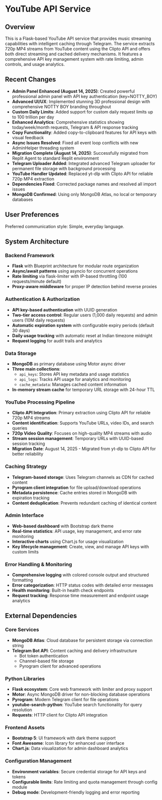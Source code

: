 # YouTube API Service

## Overview

This is a Flask-based YouTube API service that provides music streaming capabilities with intelligent caching through Telegram. The service extracts 720p MP4 streams from YouTube content using the Clipto API and offers both direct streaming and cached delivery mechanisms. It features a comprehensive API key management system with rate limiting, admin controls, and usage analytics.

## Recent Changes

- **Admin Panel Enhanced (August 14, 2025)**: Created powerful professional admin panel with API key authentication (key=NOTTY_BOY)
- **Advanced UI/UX**: Implemented stunning 3D professional design with comprehensive NOTTY BOY branding throughout
- **Custom Daily Limits**: Added support for custom daily request limits up to 100 trillion per day
- **Enhanced Analytics**: Comprehensive statistics showing today/week/month requests, Telegram & API response tracking
- **Copy Functionality**: Added copy-to-clipboard features for API keys with visual feedback
- **Async Issues Resolved**: Fixed all event loop conflicts with new AdminHelper threading system
- **Migration Complete (August 14, 2025)**: Successfully migrated from Replit Agent to standard Replit environment
- **Telegram Uploader Added**: Integrated advanced Telegram uploader for permanent file storage with background processing
- **YouTube Handler Updated**: Replaced yt-dlp with Clipto API for reliable 720p MP4 extraction
- **Dependencies Fixed**: Corrected package names and resolved all import issues  
- **MongoDB Confirmed**: Using only MongoDB Atlas, no local or temporary databases

## User Preferences

Preferred communication style: Simple, everyday language.

## System Architecture

### Backend Framework
- **Flask** with Blueprint architecture for modular route organization
- **Async/await patterns** using asyncio for concurrent operations
- **Rate limiting** via flask-limiter with IP-based throttling (100 requests/minute default)
- **Proxy-aware middleware** for proper IP detection behind reverse proxies

### Authentication & Authorization
- **API key-based authentication** with UUID generation
- **Two-tier access control**: Regular users (1,000 daily requests) and admin users (10M daily requests)  
- **Automatic expiration system** with configurable expiry periods (default 30 days)
- **Daily usage tracking** with automatic reset at Indian timezone midnight
- **Request logging** for audit trails and analytics

### Data Storage
- **MongoDB** as primary database using Motor async driver
- **Three main collections**:
  - `api_keys`: Stores API key metadata and usage statistics
  - `api_logs`: Tracks API usage for analytics and monitoring
  - `cache_metadata`: Manages cached content information
- **In-memory stream cache** for temporary URL storage with 24-hour TTL

### YouTube Processing Pipeline
- **Clipto API Integration**: Primary extraction using Clipto API for reliable 720p MP4 streams
- **Content identification**: Supports YouTube URLs, video IDs, and search queries  
- **720p Video Quality**: Focuses on high-quality MP4 streams with audio
- **Stream session management**: Temporary URLs with UUID-based session tracking
- **Migration Date**: August 14, 2025 - Migrated from yt-dlp to Clipto API for better reliability

### Caching Strategy
- **Telegram-based storage**: Uses Telegram channels as CDN for cached content
- **Pyrogram client integration** for file upload/download operations
- **Metadata persistence**: Cache entries stored in MongoDB with expiration tracking
- **Content deduplication**: Prevents redundant caching of identical content

### Admin Interface
- **Web-based dashboard** with Bootstrap dark theme
- **Real-time statistics**: API usage, key management, and error rate monitoring
- **Interactive charts** using Chart.js for usage visualization
- **Key lifecycle management**: Create, view, and manage API keys with custom limits

### Error Handling & Monitoring
- **Comprehensive logging** with colored console output and structured formatting
- **Error categorization**: HTTP status codes with detailed error messages
- **Health monitoring**: Built-in health check endpoints
- **Request tracking**: Response time measurement and endpoint usage analytics

## External Dependencies

### Core Services
- **MongoDB Atlas**: Cloud database for persistent storage via connection string
- **Telegram Bot API**: Content caching and delivery infrastructure
  - Bot token authentication
  - Channel-based file storage
  - Pyrogram client for advanced operations

### Python Libraries
- **Flask ecosystem**: Core web framework with limiter and proxy support
- **Motor**: Async MongoDB driver for non-blocking database operations  
- **Pyrogram**: Modern Telegram client for file operations
- **youtube-search-python**: YouTube search functionality for query resolution
- **Requests**: HTTP client for Clipto API integration

### Frontend Assets
- **Bootstrap 5**: UI framework with dark theme support
- **Font Awesome**: Icon library for enhanced user interface
- **Chart.js**: Data visualization for admin dashboard analytics

### Configuration Management
- **Environment variables**: Secure credential storage for API keys and tokens
- **Configurable limits**: Rate limiting and quota management through config module
- **Debug mode**: Development-friendly logging and error reporting